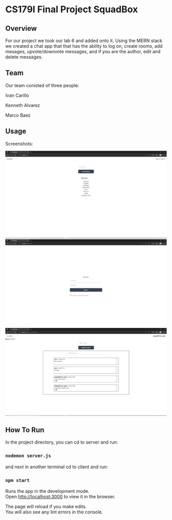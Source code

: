 # CS179I Final Project SquadBox

## Overview
For our project we took our lab 6 and added onto it. Using the MERN stack we created a chat app that that has the ability to log on, create rooms, add mesages, upvote/downvote messages, and if you are the author, edit and delete messages. 

## Team
Our team conisted of three people:

Ivan Carillo

Kenneth Alvarez

Marco Baez

## Usage

Screenshots:

![Screenshot](./HomeBeforeSignIn.PNG)
![Screenshot](./SignInPage.PNG)
![Screenshot](./RoomPage.PNG) 


## How To Run
In the project directory, you can cd to server and run:

### `nodemon server.js`
  
and next in another terminal cd to client and run:

### `npm start`

Runs the app in the development mode.<br />
Open [http://localhost:3000](http://localhost:3000) to view it in the browser.

The page will reload if you make edits.<br />
You will also see any lint errors in the console.



